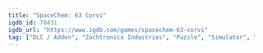 ```yaml
---
title: "SpaceChem: 63 Corvi"
igdb_id: 78431
igdb_url: "https://www.igdb.com/games/spacechem-63-corvi"
tag: ["DLC / Addon", "Zachtronics Industries", "Puzzle", "Simulator", "Strategy", "Indie", "Single player", "Bird view / Isometric", "Science fiction"]
---
```

